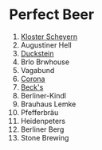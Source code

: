 # Perfect Beer

1. [Kloster Scheyern](https://www.klosterbrauerei-scheyern.de/unsere-biere.html)
1. Augustiner Hell
1. [Duckstein](https://www.duckstein.de/)
1. Brlo Brwhouse
1. Vagabund
1. [Corona](https://corona.de/)
1. [Beck's](https://becks.de/)
1. Berliner-Kindl
1. Brauhaus Lemke
1. Pfefferbräu
1. Heidenpeters
1. Berliner Berg
1. Stone Brewing

